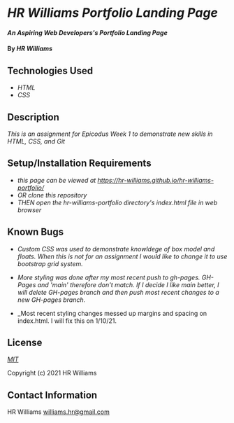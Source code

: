 # _HR Williams Portfolio Landing Page_

#### _An Aspiring Web Developers's Portfolio Landing Page_

#### By _**HR Williams**_

## Technologies Used

* _HTML_
* _CSS_

## Description

_This is an assignment for Epicodus Week 1 to demonstrate new skills in HTML, CSS, and Git_

## Setup/Installation Requirements

* _this page can be viewed at https://hr-williams.github.io/hr-williams-portfolio/_
* _OR clone this repository_
* _THEN open the hr-williams-portfolio directory's index.html file in web browser_


## Known Bugs

* _Custom CSS was used to demonstrate knowldege of box model and floats. When this is not for an assignment I would like to change it to use bootstrap grid system._

* _More styling was done after my most recent push to gh-pages. GH-Pages and 'main' therefore don't match. If I decide I like main better, I will delete GH-pages branch and then push most recent changes to a new GH-pages branch._

* _Most recent styling changes messed up margins and spacing on index.html. I will fix this on 1/10/21.

## License

_[MIT](https://choosealicense.com/licenses/mit/)_

Copyright (c) 2021 HR Williams

## Contact Information

HR Williams <williams.hr@gmail.com>